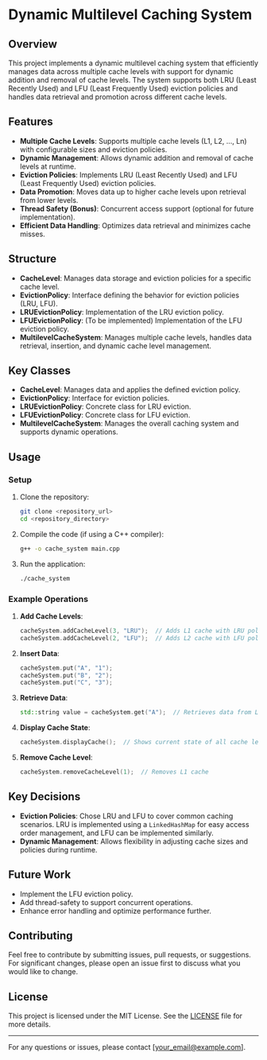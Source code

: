 # Dynamic Multilevel Caching System

## Overview

This project implements a dynamic multilevel caching system that efficiently manages data across multiple cache levels with support for dynamic addition and removal of cache levels. The system supports both LRU (Least Recently Used) and LFU (Least Frequently Used) eviction policies and handles data retrieval and promotion across different cache levels.

## Features

- **Multiple Cache Levels**: Supports multiple cache levels (L1, L2, ..., Ln) with configurable sizes and eviction policies.
- **Dynamic Management**: Allows dynamic addition and removal of cache levels at runtime.
- **Eviction Policies**: Implements LRU (Least Recently Used) and LFU (Least Frequently Used) eviction policies.
- **Data Promotion**: Moves data up to higher cache levels upon retrieval from lower levels.
- **Thread Safety (Bonus)**: Concurrent access support (optional for future implementation).
- **Efficient Data Handling**: Optimizes data retrieval and minimizes cache misses.

## Structure

- **CacheLevel**: Manages data storage and eviction policies for a specific cache level.
- **EvictionPolicy**: Interface defining the behavior for eviction policies (LRU, LFU).
- **LRUEvictionPolicy**: Implementation of the LRU eviction policy.
- **LFUEvictionPolicy**: (To be implemented) Implementation of the LFU eviction policy.
- **MultilevelCacheSystem**: Manages multiple cache levels, handles data retrieval, insertion, and dynamic cache level management.

## Key Classes

- **CacheLevel**: Manages data and applies the defined eviction policy.
- **EvictionPolicy**: Interface for eviction policies.
- **LRUEvictionPolicy**: Concrete class for LRU eviction.
- **LFUEvictionPolicy**: Concrete class for LFU eviction.
- **MultilevelCacheSystem**: Manages the overall caching system and supports dynamic operations.

## Usage

### Setup

1. Clone the repository:
    ```bash
    git clone <repository_url>
    cd <repository_directory>
    ```

2. Compile the code (if using a C++ compiler):
    ```bash
    g++ -o cache_system main.cpp
    ```

3. Run the application:
    ```bash
    ./cache_system
    ```

### Example Operations

1. **Add Cache Levels**:
    ```cpp
    cacheSystem.addCacheLevel(3, "LRU");  // Adds L1 cache with LRU policy
    cacheSystem.addCacheLevel(2, "LFU");  // Adds L2 cache with LFU policy
    ```

2. **Insert Data**:
    ```cpp
    cacheSystem.put("A", "1");
    cacheSystem.put("B", "2");
    cacheSystem.put("C", "3");
    ```

3. **Retrieve Data**:
    ```cpp
    std::string value = cacheSystem.get("A");  // Retrieves data from L1
    ```

4. **Display Cache State**:
    ```cpp
    cacheSystem.displayCache();  // Shows current state of all cache levels
    ```

5. **Remove Cache Level**:
    ```cpp
    cacheSystem.removeCacheLevel(1);  // Removes L1 cache
    ```

## Key Decisions

- **Eviction Policies**: Chose LRU and LFU to cover common caching scenarios. LRU is implemented using a `LinkedHashMap` for easy access order management, and LFU can be implemented similarly.
- **Dynamic Management**: Allows flexibility in adjusting cache sizes and policies during runtime.

## Future Work

- Implement the LFU eviction policy.
- Add thread-safety to support concurrent operations.
- Enhance error handling and optimize performance further.

## Contributing

Feel free to contribute by submitting issues, pull requests, or suggestions. For significant changes, please open an issue first to discuss what you would like to change.

## License

This project is licensed under the MIT License. See the [LICENSE](LICENSE) file for more details.

---

For any questions or issues, please contact [your_email@example.com].
